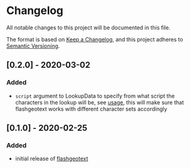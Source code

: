 # Changelog
All notable changes to this project will be documented in this file.

The format is based on [Keep a Changelog](https://keepachangelog.com/en/1.0.0/),
and this project adheres to [Semantic Versioning](https://semver.org/spec/v2.0.0.html).

## [0.2.0] - 2020-03-02
### Added
- `script` argument to LookupData to specify from what script the characters in the lookup will be, see [usage](https://flashgeotext.iwpnd.pw/usage), this will make sure that flashgeotext works with different character sets accordingly


## [0.1.0] - 2020-02-25
### Added
- initial release of [flashgeotext](https://flashgeotext.iwpnd.pw)

